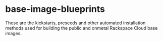 base-image-blueprints
=====================

These are the kickstarts, preseeds and other automated installation
methods used for building the public and onmetal Rackspace Cloud base images.
